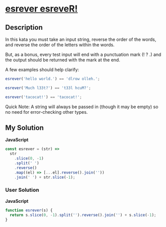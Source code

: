 # [esrever esreveR!](https://www.codewars.com/kata/57e0206335e198f82b00001d)

## Description

In this kata you must take an input string, reverse the order of the words, and reverse the order of the letters within the words.

But, as a bonus, every test input will end with a punctuation mark (! ? .) and the output should be returned with the mark at the end.

A few examples should help clarify:

```js
esrever('hello world.') == 'dlrow olleh.';

esrever('Much l33t?') == 't33l hcuM?';

esrever('tacocat!') == 'tacocat!';
```

Quick Note: A string will always be passed in (though it may be empty) so no need for error-checking other types.

## My Solution

**JavaScript**

```js
const esrever = (str) =>
  str
    .slice(0, -1)
    .split(' ')
    .reverse()
    .map((el) => [...el].reverse().join(''))
    .join(' ') + str.slice(-1);
```

### User Solution

**JavaScript**

```js
function esrever(s) {
  return s.slice(0, -1).split('').reverse().join('') + s.slice(-1);
}
```
